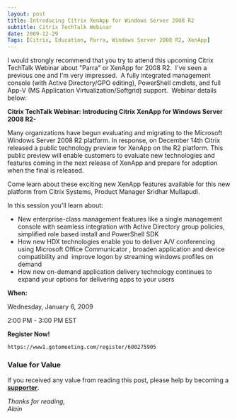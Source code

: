 ```yaml
---
layout: post
title: Introducing Citrix XenApp for Windows Server 2008 R2
subtitle: Citrix TechTalk Webinar
date: 2009-12-29
Tags: [Citrix, Education, Parra, Windows Server 2008 R2, XenApp]
---
```

I would strongly recommend that you try to attend this upcoming Citrix TechTalk Webinar about "Parra" or XenApp for 2008 R2.  I've seen a previous one and I'm very impressed.  A fully integrated management console (with Active Directory/GPO editing), PowerShell cmdlets, and full App-V (MS Application Virtualization/Softgrid) support.  Webinar details below:

<strong>Citrix TechTalk Webinar: Introducing Citrix XenApp for Windows Server 2008 R2- </strong>

Many organizations have begun evaluating and migrating to the Microsoft Windows Server 2008 R2 platform. In response, on December 14th Citrix released a public technology preview for XenApp on the R2 platform. This public preview will enable customers to evaluate new technologies and features coming in the next release of XenApp and prepare for adoption when the final is released.

Come learn about these exciting new XenApp features available for this new platform from Citrix Systems, Product Manager Sridhar Mullapudi.

In this session you'll learn about:
<ul>
	<li>New enterprise-class management features like a single management console with seamless integration with Active Directory group policies, simplified role based install and PowerShell SDK</li>
	<li>How new HDX technologies enable you to deliver A/V conferencing using Microsoft Office Communicator , broaden application and device compatibility and  improve logon by streaming windows profiles on demand</li>
	<li>How new on-demand application delivery technology continues to expand your options for delivering apps to your users</li>
</ul>
<strong>When:</strong>

Wednesday, January 6, 2009

2:00 PM - 3:00 PM EST

<strong>Register Now!</strong>

`https://www1.gotomeeting.com/register/600275905`

### Value for Value
If you received any value from reading this post, please help by becoming a [**supporter**](https://www.paypal.com/donate?hosted_button_id=73HNLGA2SGLLU).

*Thanks for reading,*  
*Alain*